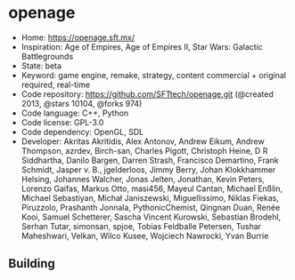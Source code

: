 # openage

- Home: https://openage.sft.mx/
- Inspiration: Age of Empires, Age of Empires II, Star Wars: Galactic Battlegrounds
- State: beta
- Keyword: game engine, remake, strategy, content commercial + original required, real-time
- Code repository: https://github.com/SFTtech/openage.git (@created 2013, @stars 10104, @forks 974)
- Code language: C++, Python
- Code license: GPL-3.0
- Code dependency: OpenGL, SDL
- Developer: Akritas Akritidis, Alex Antonov, Andrew Eikum, Andrew Thompson, azrdev, Birch-san, Charles Pigott, Christoph Heine, D R Siddhartha, Danilo Bargen, Darren Strash, Francisco Demartino, Frank Schmidt, Jasper v. B., jgelderloos, Jimmy Berry, Johan Klokkhammer Helsing, Johannes Walcher, Jonas Jelten, Jonathan, Kevin Peters, Lorenzo Gaifas, Markus Otto, masi456, Mayeul Cantan, Michael Enßlin, Michael Sebastiyan, Michał Janiszewski, Miguellissimo, Niklas Fiekas, Piruzzolo, Prashanth Jonnala, PythonicChemist, Qingnan Duan, Renée Kooi, Samuel Schetterer, Sascha Vincent Kurowski, Sebastian Brodehl, Serhan Tutar, simonsan, spjoe, Tobias Feldballe Petersen, Tushar Maheshwari, Velkan, Wilco Kusee, Wojciech Nawrocki, Yvan Burrie

## Building
